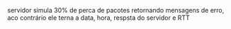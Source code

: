 servidor simula 30% de perca de pacotes retornando mensagens de erro, aco contrário ele terna a data, hora, respsta do servidor e RTT
